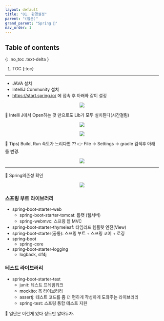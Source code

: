 ```yaml
---
layout: default
title: "01. 환경설정"
parent: "(입문)"
grand_parent: "Spring 🐍"
nav_order: 1
---
```


## Table of contents
{: .no_toc .text-delta }

1. TOC
{:toc}

---

* JAVA 설치
* IntelliJ Community 설치
* https://start.spring.io/ 에 접속 후 아래와 같이 설정

<p align="center">
  <img src="https://taehyungs-programming-blog.github.io/blog/assets/images/spring/entry/entry-1-1.png"/>
</p>

🐍 Intelli J에서 Open하는 것 만으로도 Lib가 모두 설치된다(시간걸림)

<p align="center">
  <img src="https://taehyungs-programming-blog.github.io/blog/assets/images/spring/entry/entry-1-2.png"/>
</p>

<p align="center">
  <img src="https://taehyungs-programming-blog.github.io/blog/assets/images/spring/entry/entry-1-3.png"/>
</p>

🐍 Tips) Build, Run 속도가 느리다면 ?? 👉 File -> Settings -> gradle 검색후 아래를 변경.

<p align="center">
  <img src="https://taehyungs-programming-blog.github.io/blog/assets/images/spring/entry/entry-1-4.png"/>
</p>

---

🐍 Spring의존성 확인

<p align="center">
  <img src="https://taehyungs-programming-blog.github.io/blog/assets/images/spring/entry/entry-1-5.png"/>
</p>

### 스프링 부트 라이브러리

* spring-boot-starter-web
  * spring-boot-starter-tomcat: 톰캣 (웹서버)
  * spring-webmvc: 스프링 웹 MVC
* spring-boot-starter-thymeleaf: 타임리프 템플릿 엔진(View) 
* spring-boot-starter(공통): 스프링 부트 + 스프링 코어 + 로깅 
* spring-boot 
  * spring-core 
* spring-boot-starter-logging 
  * logback, slf4j 
  
### 테스트 라이브러리 
* spring-boot-starter-test 
  * junit: 테스트 프레임워크 
  * mockito: 목 라이브러리 
  * assertj: 테스트 코드를 좀 더 편하게 작성하게 도와주는 라이브러리 
  * spring-test: 스프링 통합 테스트 지원

🐍 일단은 이런게 있다 정도만 알아두자.